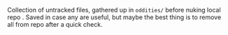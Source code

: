 Collection of untracked files, gathered up in `oddities/` before nuking local repo . Saved in case any are useful, but maybe the best thing is to remove all from repo after a quick check.
